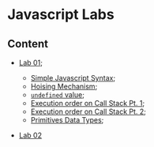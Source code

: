 # Javascript Labs

## Content

- [Lab 01](https://github.com/ccartas/js-workspace/tree/master/lab_1);
    + [Simple Javascript Syntax](https://github.com/ccartas/js-workspace/tree/master/lab_1/js/simple.js);
    + [Hoising Mechanism](https://github.com/ccartas/js-workspace/tree/master/lab_1/js/hoisting.js);
    + [`undefined` value](https://github.com/ccartas/js-workspace/tree/master/lab_1/js/undefined.js);
    + [Execution order on Call Stack Pt. 1](https://github.com/ccartas/js-workspace/tree/master/lab_1/js/execution.js);
    + [Execution order on Call Stack Pt. 2](https://github.com/ccartas/js-workspace/tree/master/lab_1/js/execution1.js);
    + [Primitives Data Types](https://github.com/ccartas/js-workspace/tree/master/lab_1/js/primitives.js);

- [Lab 02](https://github.com/ccartas/js-workspace/tree/master/lab_2)
